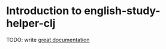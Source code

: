 # Introduction to english-study-helper-clj

TODO: write [great documentation](http://jacobian.org/writing/what-to-write/)

